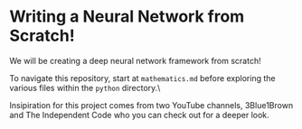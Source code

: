 # Writing a Neural Network from Scratch!

We will be creating a deep neural network framework from scratch! 

To navigate this repository, start at `mathematics.md` before exploring the various files within the `python` directory.\

Insipiration for this project comes from two YouTube channels, 3Blue1Brown and The Independent Code who you can check out for a deeper look.
